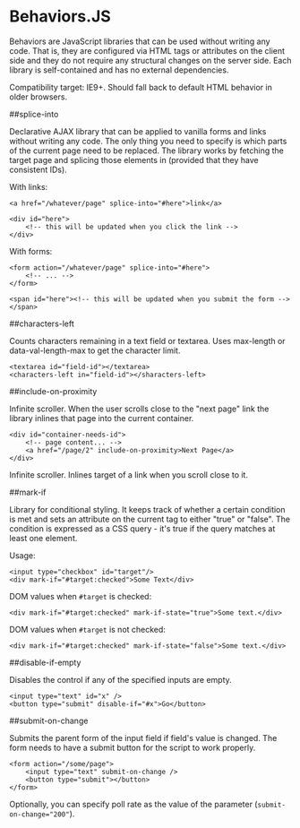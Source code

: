 Behaviors.JS
============

Behaviors are JavaScript libraries that can be used without writing any code. That is, they are configured via HTML tags or attributes on the client side and they do not require any structural changes on the server side. Each library is self-contained and has no external dependencies.

Compatibility target: IE9+. Should fall back to default HTML behavior in older browsers.

##splice-into

Declarative AJAX library that can be applied to vanilla forms and links without writing any code. The only thing you need to specify is which parts of the current page need to be replaced. The library works by fetching the target page and splicing those elements in (provided that they have consistent IDs).

With links:

    <a href="/whatever/page" splice-into="#here">link</a>

    <div id="here">
        <!-- this will be updated when you click the link -->
    </div>

With forms:

    <form action="/whatever/page" splice-into="#here">
        <!-- ... -->
    </form>

    <span id="here"><!-- this will be updated when you submit the form --></span>

##characters-left

Counts characters remaining in a text field or textarea. Uses max-length or data-val-length-max to get the character limit.

    <textarea id="field-id"></textarea>
    <characters-left in="field-id"></sharacters-left>

##include-on-proximity

Infinite scroller. When the user scrolls close to the "next page" link the library inlines that page into the current container.

    <div id="container-needs-id">
        <!-- page content... -->
        <a href="/page/2" include-on-proximity>Next Page</a>
    </div>

Infinite scroller. Inlines target of a link when you scroll close to it.

##mark-if

Library for conditional styling. It keeps track of whether a certain condition is met and sets an attribute on the current tag to either "true" or "false". The condition is expressed as a CSS query - it's true if the query matches at least one element.

Usage:

    <input type="checkbox" id="target"/>
    <div mark-if="#target:checked">Some Text</div>

DOM values when `#target` is checked:

    <div mark-if="#target:checked" mark-if-state="true">Some text.</div>

DOM values when `#target` is not checked:

    <div mark-if="#target:checked" mark-if-state="false">Some text.</div>

##disable-if-empty

Disables the control if any of the specified inputs are empty.

    <input type="text" id="x" />
    <button type="submit" disable-if="#x">Go</button>

##submit-on-change

Submits the parent form of the input field if field's value is changed. The form needs to have a submit button for the script to work properly.

    <form action="/some/page">
        <input type="text" submit-on-change />
        <button type="submit"></button>
    </form>

Optionally, you can specify poll rate as the value of the parameter (`submit-on-change="200"`).
